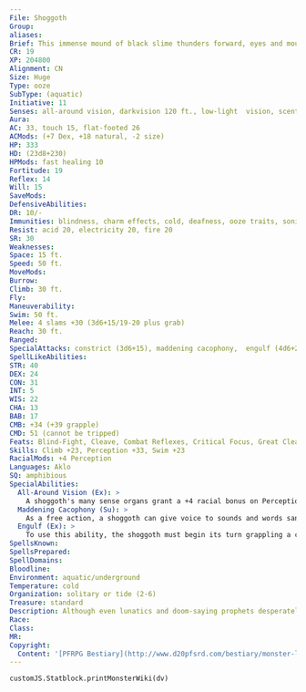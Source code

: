 ```yaml
---
File: Shoggoth
Group: 
aliases: 
Brief: This immense mound of black slime thunders forward, eyes and mouths and even stranger things forming in its heaving bulk.
CR: 19
XP: 204800
Alignment: CN
Size: Huge
Type: ooze
SubType: (aquatic)
Initiative: 11
Senses: all-around vision, darkvision 120 ft., low-light  vision, scent, tremorsense 60 ft.; Perception +33
Aura: 
AC: 33, touch 15, flat-footed 26
ACMods: (+7 Dex, +18 natural, -2 size)
HP: 333
HD: (23d8+230)
HPMods: fast healing 10
Fortitude: 19
Reflex: 14
Will: 15
SaveMods: 
DefensiveAbilities: 
DR: 10/-
Immunities: blindness, charm effects, cold, deafness, ooze traits, sonic
Resist: acid 20, electricity 20, fire 20
SR: 30
Weaknesses: 
Space: 15 ft.
Speed: 50 ft.
MoveMods: 
Burrow: 
Climb: 30 ft.
Fly: 
Maneuverability: 
Swim: 50 ft.
Melee: 4 slams +30 (3d6+15/19-20 plus grab)
Reach: 30 ft.
Ranged: 
SpecialAttacks: constrict (3d6+15), maddening cacophony,  engulf (4d6+22 bludgeoning damage plus 8d6 acid damage,  AC 19, hp 33), trample (4d8+15, DC 36)
SpellLikeAbilities: 
STR: 40
DEX: 24
CON: 31
INT: 5
WIS: 22
CHA: 13
BAB: 17
CMB: +34 (+39 grapple)
CMD: 51 (cannot be tripped)
Feats: Blind-Fight, Cleave, Combat Reflexes, Critical Focus, Great Cleave, Great Fortitude, Improved Critical (slam), Improved Initiative, Improved Sunder, Iron Will, Power Attack, Staggering Critical
Skills: Climb +23, Perception +33, Swim +23
RacialMods: +4 Perception
Languages: Aklo
SQ: amphibious
SpecialAbilities:
  All-Around Vision (Ex): >
    A shoggoth's many sense organs grant a +4 racial bonus on Perception and immunity to flanking.
  Maddening Cacophony (Su): >
    As a free action, a shoggoth can give voice to sounds and words sane life was not meant to hear. All creatures in a 60-foot radius must make a DC 22 Will save or be confused for 1d6 rounds. Each round a creature is affected it takes 1d6 points of Wisdom damage. A creature that saves cannot be affected by this shoggoth's maddening cacophony for 24 hours. This is a sonic mind-affecting effect. The save DC is Charisma-based.
  Engulf (Ex): >
    To use this ability, the shoggoth must begin its turn grappling a creature or must trample. A shoggoth may attempt to engulf as many creatures as it grapples or tramples in a round. This ability otherwise functions as swallow whole, save that a creature that cuts is way out of a shoggoth leaves no hole in the protoplasmic creature's body.
SpellsKnown: 
SpellsPrepared: 
SpellDomains: 
Bloodline: 
Environment: aquatic/underground
Temperature: cold
Organization: solitary or tide (2-6)
Treasure: standard
Description: Although even lunatics and doom-saying prophets desperately claim the monstrous shoggoth is nothing more than a drug-induced vision or thankfully unreal nightmare, the truth is altogether more dire. The shoggoths exist, although they keep to the deepest of ocean trenches or the most remote of forgotten caverns and ruins, emerging only rarely to spread madness and destruction in their slime-caked wakes.  The first shoggoths were created in eons past, long before the first gods turned their attentions to the Material Plane. Some hold that the aboleths engineered them, while certain strange texts hint of a race even older that engineered the first shoggoths as slaves. Eventually, these dread beasts developed enough intelligence to rebel against their creators, and now they lurk, patient but potent, in the lightless deep.
Race: 
Class: 
MR: 
Copyright:
  Content: '[PFRPG Bestiary](http://www.d20pfsrd.com/bestiary/monster-lists-and-details/-s/shoggoth)'
---
```

```dataviewjs
customJS.Statblock.printMonsterWiki(dv)
```
